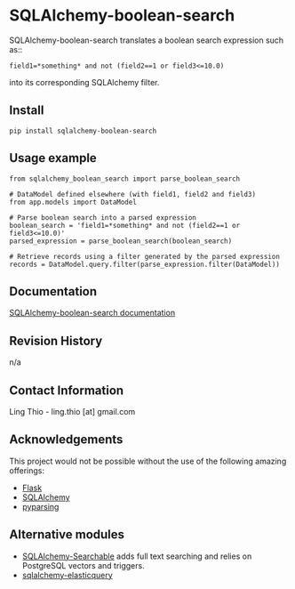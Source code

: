 # SQLAlchemy-boolean-search
SQLAlchemy-boolean-search translates a boolean search expression such as::

    field1=*something* and not (field2==1 or field3<=10.0)

into its corresponding SQLAlchemy filter.

## Install

    pip install sqlalchemy-boolean-search


## Usage example

    from sqlalchemy_boolean_search import parse_boolean_search

    # DataModel defined elsewhere (with field1, field2 and field3)
    from app.models import DataModel

    # Parse boolean search into a parsed expression
    boolean_search = 'field1=*something* and not (field2==1 or field3<=10.0)'
    parsed_expression = parse_boolean_search(boolean_search)

    # Retrieve records using a filter generated by the parsed expression
    records = DataModel.query.filter(parse_expression.filter(DataModel))
        

## Documentation
[SQLAlchemy-boolean-search documentation](http://sqlalchemy-boolean-search.readthedocs.org/)

## Revision History
n/a

## Contact Information
Ling Thio - ling.thio [at] gmail.com

## Acknowledgements
This project would not be possible without the use of the following amazing offerings:

* [Flask](http://flask.pocoo.org/)
* [SQLAlchemy](http://www.sqlalchemy.org/)
* [pyparsing](https://pyparsing.wikispaces.com/)

## Alternative modules
* [SQLAlchemy-Searchable](https://sqlalchemy-searchable.readthedocs.org/)
  adds full text searching and relies on PostgreSQL vectors and triggers.
* [sqlalchemy-elasticquery](https://github.com/loverajoel/sqlalchemy-elasticquery)

